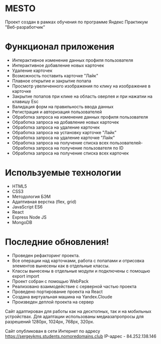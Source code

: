 # MESTO

Проект создан в рамках обучения по программе Яндекс Практикум "Веб-разработчик"

# Функционал приложения

- Интерактивное изменение данных профиля пользователя
- Интерактивное добавление новых карточек
- Удаление карточек
- Возможность поставить карточке "Лайк"
- Плавное открытие и закрытие попапа
- Просмотр увеличенного изображения по клику на изображение в карточке
- Закрытие попапов при клике на область оверлея и при нажатии на клавишу Esc
- Валидация форм на правильность ввода данных
- Регистрация и авторизация пользователей
- Обработка запроса на изменение данных профиля пользователя
- Обработка запроса на добавление новых карточек
- Обработка запроса на удаление карточек
- Обработка запроса на установку карточке "Лайк"
- Обработка запроса на удаление карточке "Лайк"
- Обработка запроса на получение списка всех пользователей- Обработка запроса на получение пользователя по ID
- Обработка запроса на получение списка всех карточек

# Используемые технологии
- HTML5
- CSS3
- Методология БЭМ
- Адаптивная верстка (flex, grid)
- JavaScript ES6
- React
- Express Node JS
- MongoDB



# Последние обновления!

- Проведен рефакторинг проекта.
- Все операции над карточками, работа с попапами и отрисовка элементов вынесены как в отдельные классы.
- Классы вынесены в отдельные модули и подключены с помощью export import
- Проект собран с помощью WebPack
- Реализовано взаимодействие с серверной частью проекта
- Проведено портирование проекта на React
- Создана виртуальная машина на Yandex.Cloude
- Произведен деплой проекта на сервер

Сайт адаптирован для работы как на десктопных, так и на мобильных устройствах. Для адаптации использованы
медиазапропросы для разрешений 1280px, 1024px, 768px, 320px.

Сайт опубликован в сети Интернет по адресу https://sergeykms.students.nomoredomains.club
IP-адрес - 84.252.138.146 




